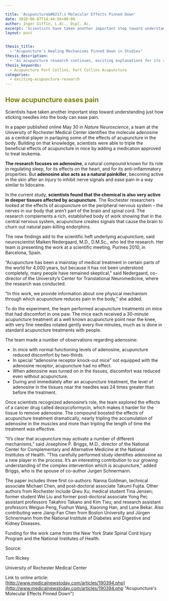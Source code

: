 ```yaml
---

title: 'Acupuncture&#8217;s Molecular Effects Pinned Down'
date: 2010-06-07T14:44:56+00:00
author: Inger Giffin, L.Ac., Dipl. Ac.
excerpt: 'Scientists have taken another important step toward understanding just how sticking needles into the body can ease pain.  In a paper published online May 30 in Nature Neuroscience, a team at the University of Rochester Medical Center identifies the molecule adenosine as a central player in parlaying some of the effects of acupuncture in the body.'
layout: post


thesis_title:
  - "Acupuncture's Healing Mechanisms Pinned Down in Studies"
thesis_description:
  - 'As acupuncture research continues, exciting explanations for its success -- from a scientific biomechanical perspective, continue to surface'
thesis_keywords:
  - Acupuncture Fort Collins, Fort Collins Acupuncture
categories:
  - exciting-acupuncture-research
---
```

## <span style="color: #808000;">How acupuncture eases pain</span>

Scientists have taken another important step toward understanding just how sticking needles into the body can ease pain.

In a paper published online May 30 in _Nature Neuroscience_, a team at the University of Rochester Medical Center identifies the molecule adenosine as a central player in parlaying some of the effects of acupuncture in the body. Building on that knowledge, scientists were able to triple the beneficial effects of acupuncture in mice by adding a medication approved to treat leukemia.

**The research focuses on adenosine**, a natural compound known for its role in regulating sleep, for its effects on the heart, and for its anti-inflammatory properties. But **adenosine also acts as a natural painkiller**, becoming active in the skin after an injury to inhibit nerve signals and ease pain in a way similar to lidocaine.

In the current study, **scientists found that the chemical is also very active in deeper tissues affected by acupuncture**. The Rochester researchers looked at the effects of acupuncture on the peripheral nervous system &#8211; the nerves in our body that aren&#8217;t part of the brain and spinal cord. The research complements a rich, established body of work showing that in the central nervous system, acupuncture creates signals that cause the brain to churn out natural pain-killing endorphins.

The new findings add to the scientific heft underlying acupuncture, said neuroscientist Maiken Nedergaard, M.D., D.M.Sc., who led the research. Her team is presenting the work at a scientific meeting, Purines 2010, in Barcelona, Spain.

&#8220;Acupuncture has been a mainstay of medical treatment in certain parts of the world for 4,000 years, but because it has not been understood completely, many people have remained skeptical,&#8221; said Nedergaard, co-director of the University&#8217;s Center for Translational Neuromedicine, where the research was conducted.

&#8220;In this work, we provide information about one physical mechanism through which acupuncture reduces pain in the body,&#8221; she added.

To do the experiment, the team performed acupuncture treatments on mice that had discomfort in one paw. The mice each received a 30-minute acupuncture treatment at a well known acupuncture point near the knee, with very fine needles rotated gently every five minutes, much as is done in standard acupuncture treatments with people.

The team made a number of observations regarding adenosine:

  * In mice with normal functioning levels of adenosine, acupuncture reduced discomfort by two-thirds.
  * In special &#8220;adenosine receptor knock-out mice&#8221; not equipped with the adenosine receptor, acupuncture had no effect.
  * When adenosine was turned on in the tissues, discomfort was reduced even without acupuncture.
  * During and immediately after an acupuncture treatment, the level of adenosine in the tissues near the needles was 24 times greater than before the treatment.

Once scientists recognized adenosine&#8217;s role, the team explored the effects of a cancer drug called deoxycoformycin, which makes it harder for the tissue to remove adenosine. The compound boosted the effects of acupuncture treatment dramatically, nearly tripling the accumulation of adenosine in the muscles and more than tripling the length of time the treatment was effective.

&#8220;It&#8217;s clear that acupuncture may activate a number of different mechanisms,&#8221; said Josephine P. Briggs, M.D., director of the National Center for Complementary and Alternative Medicine at the National Institutes of Health. &#8220;This carefully performed study identifies adenosine as a new player in the process. It&#8217;s an interesting contribution to our growing understanding of the complex intervention which is acupuncture,&#8221; added Briggs, who is the spouse of co-author Jurgen Schnermann.

The paper includes three first co-authors: Nanna Goldman, technical associate Michael Chen, and post-doctoral associate Takumi Fujita. Other authors from Rochester include Qiwu Xu; medical student Tina Jensen; former student Wei Liu and former post-doctoral associate Yong Pei; assistant professors Takahiro Takano and Kim Tieu; and research assistant professors Weiguo Peng, Fushun Wang, Xiaoning Han, and Lane Bekar. Also contributing were Jiang-Fan Chen from Boston University and Jürgen Schnermann from the National Institute of Diabetes and Digestive and Kidney Diseases.

Funding for the work came from the New York State Spinal Cord Injury Program and the National Institutes of Health.

Source:
  
Tom Rickey
  
University of Rochester Medical Center

Link to online article:  [http://www.medicalnewstoday.com/articles/190394.php](http://www.medicalnewstoday.com/articles/190394.php "Acupuncture's Molecular Effects Pinned Down")